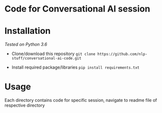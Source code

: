 # Code for Conversational AI session 

# Installation 

*Tested on Python 3.6*

- Clone/download this repository 
`git clone https://github.com/nlp-stuff/conversational-ai-code.git`

- Install required package/libraries
`pip install requirements.txt`

# Usage

Each directory contains code for specific session, navigate to readme file of respective directory
